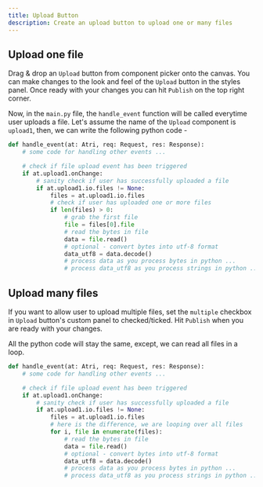 ```yaml
---
title: Upload Button
description: Create an upload button to upload one or many files
---
```


## Upload one file

Drag & drop an `Upload` button from component picker onto the canvas. You can make changes to the look and feel of the `Upload` button in the styles panel. Once ready with your changes you can hit `Publish` on the top right corner.

Now, in the `main.py` file, the `handle_event` function will be called everytime user uploads a file. Let's assume the name of the `Upload` component is `upload1`, then, we can write the following python code -

```python
def handle_event(at: Atri, req: Request, res: Response):
    # some code for handling other events ...

    # check if file upload event has been triggered
    if at.upload1.onChange:
        # sanity check if user has successfully uploaded a file
        if at.upload1.io.files != None:
            files = at.upload1.io.files
            # check if user has uploaded one or more files
            if len(files) > 0:
                # grab the first file
                file = files[0].file
                # read the bytes in file
                data = file.read()
                # optional - convert bytes into utf-8 format
                data_utf8 = data.decode()
                # process data as you process bytes in python ...
                # process data_utf8 as you process strings in python ...
```

## Upload many files

If you want to allow user to upload multiple files, set the `multiple` checkbox in `Upload` button's custom panel to checked/ticked. Hit `Publish` when you are ready with your changes.

All the python code will stay the same, except, we can read all files in a loop.

```python
def handle_event(at: Atri, req: Request, res: Response):
    # some code for handling other events ...

    # check if file upload event has been triggered
    if at.upload1.onChange:
        # sanity check if user has successfully uploaded a file
        if at.upload1.io.files != None:
            files = at.upload1.io.files
            # here is the difference, we are looping over all files
            for i, file in enumerate(files):
                # read the bytes in file
                data = file.read()
                # optional - convert bytes into utf-8 format
                data_utf8 = data.decode()
                # process data as you process bytes in python ...
                # process data_utf8 as you process strings in python ...
```
